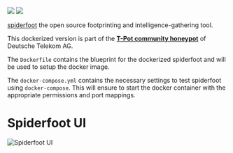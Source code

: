 [![](https://images.microbadger.com/badges/version/dtagdevsec/spiderfoot:1710.svg)](https://microbadger.com/images/dtagdevsec/spiderfoot:1710 "Get your own version badge on microbadger.com") [![](https://images.microbadger.com/badges/image/dtagdevsec/spiderfoot:1710.svg)](https://microbadger.com/images/dtagdevsec/spiderfoot:1710 "Get your own image badge on microbadger.com")

[spiderfoot](https://github.com/smicallef/spiderfoot) the open source footprinting and intelligence-gathering tool.

This dockerized version is part of the **[T-Pot community honeypot](http://dtag-dev-sec.github.io/)** of Deutsche Telekom AG.

The `Dockerfile` contains the blueprint for the dockerized spiderfoot and will be used to setup the docker image.

The `docker-compose.yml` contains the necessary settings to test spiderfoot using `docker-compose`. This will ensure to start the docker container with the appropriate permissions and port mappings.

# Spiderfoot UI

![Spiderfoot UI](https://raw.githubusercontent.com/dtag-dev-sec/tpotce/master/docker/spiderfoot/doc/dashboard.png)
